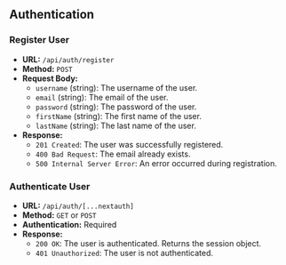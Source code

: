 ## Authentication

### Register User

- **URL:** `/api/auth/register`
- **Method:** `POST`
- **Request Body:**
  - `username` (string): The username of the user.
  - `email` (string): The email of the user.
  - `password` (string): The password of the user.
  - `firstName` (string): The first name of the user.
  - `lastName` (string): The last name of the user.
- **Response:**
  - `201 Created`: The user was successfully registered.
  - `400 Bad Request`: The email already exists.
  - `500 Internal Server Error`: An error occurred during registration.

### Authenticate User

- **URL:** `/api/auth/[...nextauth]`
- **Method:** `GET` or `POST`
- **Authentication:** Required
- **Response:**
  - `200 OK`: The user is authenticated. Returns the session object.
  - `401 Unauthorized`: The user is not authenticated.